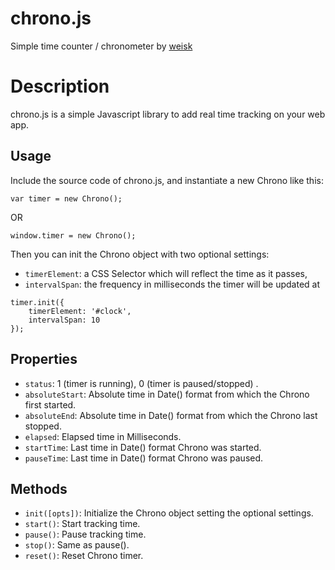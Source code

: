 chrono.js
=========

Simple time counter / chronometer by [weisk](https://github.com/weisk/)

# Description

chrono.js is a simple Javascript library to add real time tracking on your web app.


## Usage

Include the source code of chrono.js, and instantiate a new Chrono like this:

```
var timer = new Chrono();
```
OR
```
window.timer = new Chrono();
```

Then you can init the Chrono object with two optional settings: 
* `timerElement`: a CSS Selector which will reflect the time as it passes,
* `intervalSpan`: the frequency in milliseconds the timer will be updated at

```
timer.init({
	timerElement: '#clock',
	intervalSpan: 10
});
```

## Properties

* `status`: 1 (timer is running), 0 (timer is paused/stopped) .
* `absoluteStart`: Absolute time in Date() format from which the Chrono first started.
* `absoluteEnd`: Absolute time in Date() format from which the Chrono last stopped.
* `elapsed`: Elapsed time in Milliseconds.
* `startTime`: Last time in Date() format Chrono was started.
* `pauseTime`: Last time in Date() format Chrono was paused.

## Methods

* `init([opts])`: Initialize the Chrono object setting the optional settings.
* `start()`: Start tracking time.
* `pause()`: Pause tracking time.
* `stop()`: Same as pause().
* `reset()`: Reset Chrono timer.
